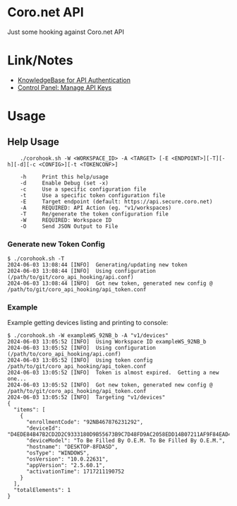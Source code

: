 # Coro.net API

Just some hooking against Coro.net API

# Link/Notes

* [KnowledgeBase for API Authentication](https://developers.coro.net/developer-portal/authentication/)
* [Control Panel: Manage API Keys](https://secure.coro.net/portal/settings/connectors/api-keys)

# Usage

## Help Usage

```
    ./corohook.sh -W <WORKSPACE_ID> -A <TARGET> [-E <ENDPOINT>][-T][-h][-d][-c <CONFIG>][-t <TOKENCONF>]

    -h     Print this help/usage
    -d     Enable Debug (set -x)
    -c     Use a specific configuration file
    -t     Use a specific token configuration file
    -E     Target endpoint (default: https://api.secure.coro.net)
    -A     REQUIRED: API Action (eg. "v1/workspaces)
    -T     Re/generate the token configuration file
    -W     REQUIRED: Workspace ID
    -O     Send JSON Output to File

```

### Generate new Token Config

```
$ ./corohook.sh -T
2024-06-03 13:08:44 [INFO]  Generating/updating new token
2024-06-03 13:08:44 [INFO]  Using configuration (/path/to/git/coro_api_hooking/api.conf)
2024-06-03 13:08:44 [INFO]  Got new token, generated new config @ /path/to/git/coro_api_hooking/api_token.conf
```

### Example

Example getting devices listing and printing to console:

```
$ ./corohook.sh -W exampleWS_92NB_b -A "v1/devices"
2024-06-03 13:05:52 [INFO]  Using Workspace ID exampleWS_92NB_b
2024-06-03 13:05:52 [INFO]  Using configuration (/path/to/coro_api_hooking/api.conf)
2024-06-03 13:05:52 [INFO]  Using token config /path/to/git/coro_api_hooking/api_token.conf
2024-06-03 13:05:52 [INFO]  Token is almost expired.  Getting a new one...
2024-06-03 13:05:52 [INFO]  Got new token, generated new config @ /path/to/git/coro_api_hooking/api_token.conf
2024-06-03 13:05:52 [INFO]  Targeting "v1/devices"
{
  "items": [
    {
      "enrollmentCode": "92NB467876231292",
      "deviceId": "D4EDE84B47B2CD2D2C9333180D9B55673B9C7D48FD9AC2058EDD14B07211AF9F84EAD41C27ED19BBFCBB5AA2425C7C4CAEB3902C8122054019EF82A64AF01F65",
      "deviceModel": "To Be Filled By O.E.M. To Be Filled By O.E.M.",
      "hostname": "DESKTOP-8FDASD",
      "osType": "WINDOWS",
      "osVersion": "10.0.22631",
      "appVersion": "2.5.60.1",
      "activationTime": 1717211190752
    }
  ],
  "totalElements": 1
}
```
